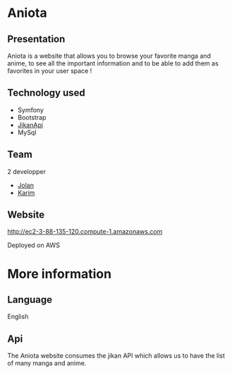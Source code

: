 # Aniota

Presentation
--------------------

Aniota is a website that allows you to browse your favorite manga and anime, to see all the important information and to be able to add them as favorites in your user space !

Technology used
--------------------

- Symfony
- Bootstrap 
- [JikanApi](https://jikan.moe/)
- MySql

Team
--------------------

2 developper

- [Jolan](https://github.com/JolanL67)
- [Karim](https://github.com/Kanyashiu)

Website
--------------------

http://ec2-3-88-135-120.compute-1.amazonaws.com

Deployed on AWS

# More information

Language
--------------------

English

Api
--------------------

The Aniota website consumes the jikan API which allows us to have the list of many manga and anime.
